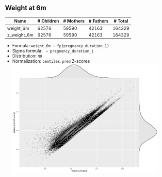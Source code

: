 ## Weight at 6m

| Name | # Children | # Mothers | # Fathers | # Total |
| ---- | ---------- | --------- | --------- | ------- |
| weight_6m | 62576 | 59590 | 42163 | 164329 |
| z_weight_6m | 62576 | 59590 | 42163 | 164329 |

- Formula: `weight_6m ~ fp(pregnancy_duration_1)`
- Sigma formula: ` ~ pregnancy_duration_1`
- Distribution: `NO`
- Normalization: `centiles.pred` Z-scores
![](plots/z_weight_6m_vs_weight_6m_child.png)


